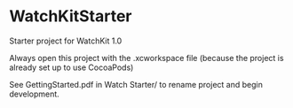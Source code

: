 # WatchKitStarter
Starter project for WatchKit 1.0 

Always open this project with the .xcworkspace file (because the project is already set up to use CocoaPods)

See GettingStarted.pdf in Watch Starter/ to rename project and begin development.
